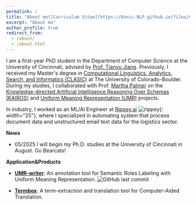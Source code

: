 ```yaml
---
permalink: /
title: "About me([Curriculum Vitae](https://Konic-NLP.github.io/files/CV-Sijia.pdf))"
excerpt: "About me"
author_profile: true
redirect_from:
  - /about/
  - /about.html
---
```


<!-- I am a dedicated explorer in the field of Natural Language Processing (NLP) and related skills, motivated by a strong passion for Machine Learning (ML), Deep Learning (DL), and software development. -->

I am a first-year PhD student in the Department of Computer Science at the University of Cincinnati, advised by [Prof. Tianyu Jiang](https://jiangtianyu.com/). Previously, I received my Master's degree in [Computational Linguistics, Analytics, Search, and Informatics (CLASIC)](https://www.colorado.edu/linguistics/graduate-program/computational-linguistics-clasic-ms) at The University of Colorado-Boulder. During my studies, I collaborated with Prof. [Martha Palmer](https://www.colorado.edu/faculty/palmer-martha/) on the [Knowledge-directed Artificial Intelligence Reasoning Over Schemas (KAIROS)](https://www.darpa.mil/program/knowledge-directed-artificial-intelligence-reasoning-over-schemas) and [Uniform Meaning Representation (UMR)](https://umr4nlp.github.io/web/index.html) projects.

In industry, I worked as an ML/AI Engineer at [Rippey.ai](https://rippey.ai/) ![rippey](https://emoji.slack-edge.com/TMD79BJMV/happyrippey/fc1c373da61032ab.png){: width="25"}, where I specialized in automating system that process document data and unstructured email text data for the logistics sector.

<!-- Before this, I earned a My contributions included computing event similarity based on Wikidata for KAIROS and developing the [UMR writer](https://verbs.colorado.edu/UMRWriter/), an annotation tool for cross-linguistic Uniform Meaning Representation, [Abstract Meaning Representation](https://aclanthology.org/W13-2322.pdf), [THYME clinical data with temporal relations](https://github.com/stylerw/thymedata), etc. -->

<!-- My academic journey began with a B.A. in Chinese Language and Literature from Shanxi University, followed by an M.A. in Linguistics and Applied Linguistics from Nanjing Normal University, where I specialized in Chinese Information Processing. My research there has primarily focused on three areas: 1) Information Retrieval on Ancient Chinese, including tasks such as named entity recognition, word segmentation, sentence segmentation, and more. 2) Semantic Role Labeling in Chinese, exploring linguistic characteristics of the language by analyzing evidence from high-quality annotations. Notable projects in this area include the creation of the Chinese Abstract Meaning Representation corpus and Chinese FrameNet. 3) Digital Humanities, where I have explored innovative approaches to structurally representing the meaning of literary works, including both denotations and connotations, by leveraging knowledge graphs.

[//]: # "[[code]](https://github.com/Konic-NLP) [[publications]](https://scholar.google.com/citations?user=CIjgyCMAAAAJ&hl=en) "

Prior to my studies at CU-Boulder, I gained valuable industry experience as a product manager intern at Beijing Lingosail company in China. During this role, I was responsible for designing and upgrading the ['Termbox'](http://termbox.lingosail.com/) product for term extraction. -->

**News**

- 05/2025 I will begin my Ph.D. studies at the University of Cincinnati in August. Go Bearcats!
<!-- **My major technical stacks**:


- Programming languages: ![Python](https://img.shields.io/badge/Python-14354C?style=for-the-badge&logo=python&logoColor=white) ![JAVA](https://img.shields.io/badge/Java-ED8B00?style=for-the-badge&logo=java&logoColor=white)
- ML/DL: ![Hugging Face](https://img.shields.io/badge/Hugging%20Face-FFD21E.svg?style=for-the-badge&logo=Hugging-Face&logoColor=black) ![Keras](https://img.shields.io/badge/Keras-%23D00000.svg?style=for-the-badge&logo=Keras&logoColor=white) ![PyTorch](https://img.shields.io/badge/PyTorch-%23EE4C2C.svg?style=for-the-badge&logo=PyTorch&logoColor=white) ![TensorFlow](https://img.shields.io/badge/TensorFlow-%23FF6F00.svg?style=for-the-badge&logo=TensorFlow&logoColor=white) ![scikit-learn](https://img.shields.io/badge/scikit--learn-%23F7931E.svg?style=for-the-badge&logo=scikit-learn&logoColor=white)
- Web development: ![Django](https://img.shields.io/badge/django-%23092E20.svg?style=for-the-badge&logo=django&logoColor=white) ![Flask](https://img.shields.io/badge/flask-%23000.svg?style=for-the-badge&logo=flask&logoColor=white) ![HTML5](https://img.shields.io/badge/html5-%23E34F26.svg?style=for-the-badge&logo=html5&logoColor=white)![JavaScript](https://img.shields.io/badge/javascript-%23323330.svg?style=for-the-badge&logo=javascript&logoColor=%23F7DF1E)![React](https://img.shields.io/badge/React-61DAFB.svg?style=for-the-badge&logo=React&logoColor=black)![jQuery](https://img.shields.io/badge/jquery-%230769AD.svg?style=for-the-badge&logo=jquery&logoColor=white)![CSS3](https://img.shields.io/badge/css3-%231572B6.svg?style=for-the-badge&logo=css3&logoColor=white)
- Cloud service: ![AWS](https://img.shields.io/badge/Amazon%20Web%20Services-232F3E.svg?style=for-the-badge&logo=Amazon-Web-Services&logoColor=white) ![Google Cloud](https://img.shields.io/badge/Google%20Cloud-4285F4.svg?style=for-the-badge&logo=Google-Cloud&logoColor=white) ![Heroku](https://img.shields.io/badge/Heroku-430098.svg?style=for-the-badge&logo=Heroku&logoColor=white)
- Large Language Models & Prompt Engineering: ![Langchian](https://img.shields.io/badge/LangChain-1C3C3C.svg?style=for-the-badge&logo=LangChain&logoColor=white) -->

**Application&Products**

- [**UMR-writer**](https://verbs.colorado.edu/UMRWriter/): An annotation tool for Semantic Roles Labeling with Uniform Meaning Representation. ![GitHub last commit](https://img.shields.io/github/last-commit/Konic-nlp/UMR-Writer-CU/main)

- [**Termbox**](http://termbox.lingosail.com/): A term-extraction and translation tool for Computer-Aided Translation.
<!-- <!--# A data-driven personal website -->

<!-- Like many other Jekyll-based GitHub Pages templates, academicpages makes you separate the website's content from its form. The content & metadata of your website are in structured markdown files, while various other files constitute the theme, specifying how to transform that content & metadata into HTML pages. You keep these various markdown (.md), YAML (.yml), HTML, and CSS files in a public GitHub repository. Each time you commit and push an update to the repository, the [GitHub pages](https://pages.github.com/) service creates static HTML pages based on these files, which are hosted on GitHub's servers free of charge.

Many of the features of dynamic content management systems (like Wordpress) can be achieved in this fashion, using a fraction of the computational resources and with far less vulnerability to hacking and DDoSing. You can also modify the theme to your heart's content without touching the content of your site. If you get to a point where you've broken something in Jekyll/HTML/CSS beyond repair, your markdown files describing your talks, publications, etc. are safe. You can rollback the changes or even delete the repository and start over -- just be sure to save the markdown files! Finally, you can also write scripts that process the structured data on the site, such as [this one](https://github.com/academicpages/academicpages.github.io/blob/master/talkmap.ipynb) that analyzes metadata in pages about talks to display [a map of every location you've given a talk](https://academicpages.github.io/talkmap.html). -->
